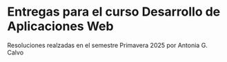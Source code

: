 # Entregas para el curso Desarrollo de Aplicaciones Web
Resoluciones realzadas en el semestre Primavera 2025 
por Antonia G. Calvo
